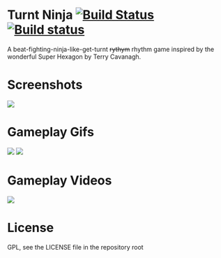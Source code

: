 Turnt Ninja [![Build Status](https://travis-ci.org/opcon/turnt-ninja.svg)](https://travis-ci.org/opcon/turnt-ninja) [![Build status](https://ci.appveyor.com/api/projects/status/5s980fxi2feotl37?svg=true)](https://ci.appveyor.com/project/opcon/turnt-ninja)
===========

A beat-fighting-ninja-like-get-turnt ~~rythym~~ rhythm game inspired by the wonderful Super Hexagon by Terry Cavanagh.

# Screenshots

![](https://i.imgur.com/f7ARSnZ.png)

# Gameplay Gifs
[![](http://thumbs.gfycat.com/WelltodoCloseBushsqueaker-poster.jpg)](https://gfycat.com/WelltodoCloseBushsqueaker)
[![](http://thumbs.gfycat.com/InsignificantKindlyEasternglasslizard-poster.jpg)](https://gfycat.com/InsignificantKindlyEasternglasslizard)

# Gameplay Videos
[![](http://img.youtube.com/vi/kJzkn4JnmyY/0.jpg)](https://www.youtube.com/watch?v=kJzkn4JnmyY)

# License

GPL, see the LICENSE file in the repository root
